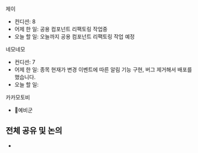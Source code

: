 
제이
- 컨디션: 8
- 어제 한 일: 공용 컴포넌트 리팩토링 작업중
- 오늘 할 일: 오늘까지 공용 컴포넌트 리팩토링 작업 예정

네모네모
- 컨디션: 7
- 어제 한 일: 종목 현재가 변경 이벤트에 따른 알림 기능 구현, 버그 제거해서 배포를 했습니다. 
- 오늘 할 일:

카카모토비
- 예비군

## 전체 공유 및 논의
- 
